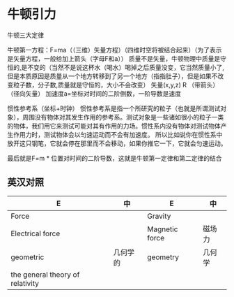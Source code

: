 # 牛顿引力

牛顿三大定律

牛顿第一方程：F=ma（（三维）矢量方程）（四维时空将被结合起来）（为了表示是矢量方程，一般给加上箭头（字母F和a））
质量不是矢量，牛顿物理中质量是守恒的,是不变的（当然不是说这杯水（喝水）喝掉之后质量没变，它当然质量小了,但是本质原因是质量从一个地方转移到了另一个地方（指指肚子），但是如果不改变粒子数，分子数,质量就是守恒的，大小不会改变）
矢量(x,y,z) R （带箭头）（径向矢量）
加速度a=坐标对时间的二阶倒数，一阶导数是速度

惯性参考系（坐标+时钟）
惯性参考系是指一个所研究的粒子（也就是所谓测试对象），周围没有物体对其发生作用的参考系。测试对象是一些诸如很小的粒子一类的物体，我们用它来测试可能对其有作用的力场。惯性系内没有物体对测试物体产生作用力时，测试物体会以匀速运动而不会有加速度。
所以比如说你在惯性系中放开这只钢笔，它就会停在那里而不会移动，如果你推它一下，它就会匀速运动。

最后就是F=m * 位置对时间的二阶导数，这就是牛顿第一定律和第二定律的结合

## 英汉对照

E | 中 | E | 中
-|-|-|-
Force | | Gravity |
Electrical force | | Magnetic force | 磁场力
geometric | 几何学的 | geometry | 几何学
the general theory of relativity | |
